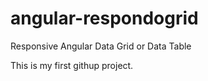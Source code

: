 # angular-respondogrid
Responsive Angular Data Grid or Data Table

This is my first githup project.
